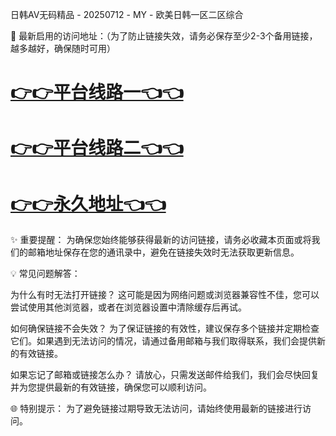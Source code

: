日韩AV无码精品 - 20250712 - MY - 欧美日韩一区二区综合

🌟 最新启用的访问地址：（为了防止链接失效，请务必保存至少2-3个备用链接，越多越好，确保随时可用）

# [👉👉平台线路一👈👈](https://za52.run)

# [👉👉平台线路二👈👈](https://za53.run)

# [👉👉永久地址👈👈](https://za51.run)


✨ 重要提醒： 为确保您始终能够获得最新的访问链接，请务必收藏本页面或将我们的邮箱地址保存在您的通讯录中，避免在链接失效时无法获取更新信息。

💡 常见问题解答：

为什么有时无法打开链接？
这可能是因为网络问题或浏览器兼容性不佳，您可以尝试使用其他浏览器，或者在浏览器设置中清除缓存后再试。

如何确保链接不会失效？
为了保证链接的有效性，建议保存多个链接并定期检查它们。如果遇到无法访问的情况，请通过备用邮箱与我们取得联系，我们会提供新的有效链接。

如果忘记了邮箱或链接怎么办？
请放心，只需发送邮件给我们，我们会尽快回复并为您提供最新的有效链接，确保您可以顺利访问。

🌐 特别提示： 为了避免链接过期导致无法访问，请始终使用最新的链接进行访问。
